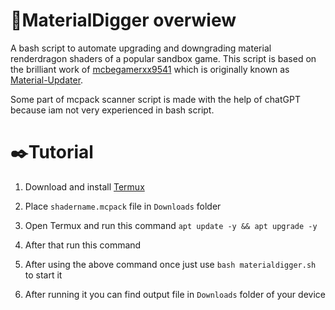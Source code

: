 # 💫MaterialDigger overwiew 
A bash script to automate upgrading and downgrading material renderdragon shaders of a popular sandbox game. This script is based on the brilliant work of [mcbegamerxx9541](https://github.com/mcbegamerxx954) which is originally known as [Material-Updater](https://github.com/mcbegamerxx954/material-updater/tree/v0.1.1).

Some part of mcpack scanner script is made with the help of chatGPT because iam not very experienced in bash script.

# ✒️Tutorial
1. Download and install [Termux](https://github.com/termux/termux-app/releases)

2. Place `shadername.mcpack` file in `Downloads` folder 

2. Open Termux and run this command `apt update -y && apt upgrade -y`

3. After that run this command

4. After using the above command once just use `bash materialdigger.sh` to start it

5. After running it you can find output file in `Downloads` folder of your device


